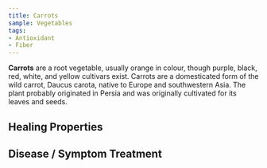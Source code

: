 ```yaml
---
title: Carrots
sample: Vegetables
tags:
- Antioxidant
- Fiber
---
```

**Carrots** are a root vegetable, usually orange in colour, though purple, black, red, white, and yellow cultivars exist. Carrots are a domesticated form of the wild carrot, Daucus carota, native to Europe and southwestern Asia. The plant probably originated in Persia and was originally cultivated for its leaves and seeds.

## Healing Properties

## Disease / Symptom Treatment

[^1]: **Title:** []()<br>
**Publication:** []()<br>
**Date:** <br>
**Study Type:** Animal Study, Commentary, Human Study: In Vitro - In Vivo - In Silico, Human: Case Report, Meta Analysis, Review<br>
**Author(s):** <br>
**Institution(s):** <br>
**Copy:** [archive](https://ipfs.io/ipfs/), [archive-mirror](https://cloudflare-ipfs.com/ipfs/)

[^2]: **Title:** []()<br>
**Publication:** []()<br>
**Date:** <br>
**Study Type:** Animal Study, Commentary, Human Study: In Vitro - In Vivo - In Silico, Human: Case Report, Meta Analysis, Review<br>
**Author(s):** <br>
**Institution(s):** <br>
**Copy:** [archive](https://ipfs.io/ipfs/), [archive-mirror](https://cloudflare-ipfs.com/ipfs/)
